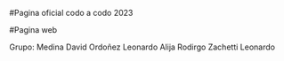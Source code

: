 #Pagina oficial codo a codo 2023

#Pagina web

Grupo: 
Medina David
Ordoñez Leonardo
Alija Rodirgo
Zachetti Leonardo
